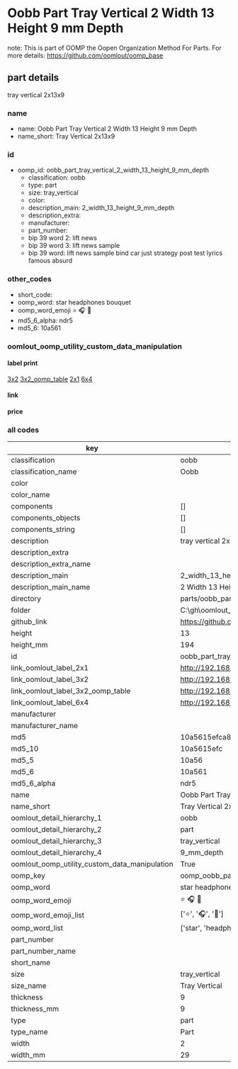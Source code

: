 # Oobb Part Tray Vertical 2 Width 13 Height 9 mm Depth  

note: This is part of OOMP the Oopen Organization Method For Parts. For more details: https://github.com/oomlout/oomp_base

##  part details
  



tray vertical 2x13x9



### name
* name: Oobb Part Tray Vertical 2 Width 13 Height 9 mm Depth
* name_short: Tray Vertical 2x13x9 
### id
* oomp_id: oobb_part_tray_vertical_2_width_13_height_9_mm_depth
  * classification: oobb
  * type: part
  * size: tray_vertical
  * color: 
  * description_main: 2_width_13_height_9_mm_depth
  * description_extra: 
  * manufacturer: 
  * part_number: 
  * bip 39 word 2: lift news
  * bip 39 word 3: lift news sample
  * bip 39 word: lift news sample bind car just strategy post test lyrics famous absurd

### other_codes
* short_code: 
* oomp_word: star headphones bouquet
* oomp_word_emoji :star: :headphones: :bouquet:
* md5_6_alpha: ndr5
* md5_6: 10a561






### oomlout_oomp_utility_custom_data_manipulation
#### label print
[3x2](http://192.168.1.245:1112/?label=oomp%20ndr5)
[3x2_oomp_table](http://192.168.1.108:1112/?label=oomp%20ndr5)
[2x1](http://192.168.1.242:1112/?label=oomp%20ndr5)
[6x4](http://192.168.1.55:1112/?label=oomp%20ndr5)    

#### link

                              

#### price







### all codes 
| key | value |  
| --- | --- |  
| classification | oobb |  
| classification_name | Oobb |  
| color |  |  
| color_name |  |  
| components | [] |  
| components_objects | [] |  
| components_string | [] |  
| description | tray vertical 2x13x9 |  
| description_extra |  |  
| description_extra_name |  |  
| description_main | 2_width_13_height_9_mm_depth |  
| description_main_name | 2 Width 13 Height 9 mm Depth |  
| directory | parts/oobb_part_tray_vertical_2_width_13_height_9_mm_depth |  
| folder | C:\gh\oomlout_oobb_version_4_generated_parts\parts\oobb_part_tray_vertical_2_width_13_height_9_mm_depth |  
| github_link | https://github.com/oomlout/oomlout_oomp_part_src/tree/main/parts/oobb_part_tray_vertical_2_width_13_height_9_mm_depth |  
| height | 13 |  
| height_mm | 194 |  
| id | oobb_part_tray_vertical_2_width_13_height_9_mm_depth |  
| link_oomlout_label_2x1 | http://192.168.1.242:1112/?label=oomp%20ndr5 |  
| link_oomlout_label_3x2 | http://192.168.1.245:1112/?label=oomp%20ndr5 |  
| link_oomlout_label_3x2_oomp_table | http://192.168.1.108:1112/?label=oomp%20ndr5 |  
| link_oomlout_label_6x4 | http://192.168.1.55:1112/?label=oomp%20ndr5 |  
| manufacturer |  |  
| manufacturer_name |  |  
| md5 | 10a5615efca8bad9e59121657e254c0b |  
| md5_10 | 10a5615efc |  
| md5_5 | 10a56 |  
| md5_6 | 10a561 |  
| md5_6_alpha | ndr5 |  
| name | Oobb Part Tray Vertical 2 Width 13 Height 9 mm Depth |  
| name_short | Tray Vertical 2x13x9  |  
| oomlout_detail_hierarchy_1 | oobb |  
| oomlout_detail_hierarchy_2 | part |  
| oomlout_detail_hierarchy_3 | tray_vertical |  
| oomlout_detail_hierarchy_4 | 9_mm_depth |  
| oomlout_oomp_utility_custom_data_manipulation | True |  
| oomp_key | oomp_oobb_part_tray_vertical_2_width_13_height_9_mm_depth |  
| oomp_word | star headphones bouquet |  
| oomp_word_emoji | :star: :headphones: :bouquet: |  
| oomp_word_emoji_list | [':star:', ':headphones:', ':bouquet:'] |  
| oomp_word_list | ['star', 'headphones', 'bouquet'] |  
| part_number |  |  
| part_number_name |  |  
| short_name |  |  
| size | tray_vertical |  
| size_name | Tray Vertical |  
| thickness | 9 |  
| thickness_mm | 9 |  
| type | part |  
| type_name | Part |  
| width | 2 |  
| width_mm | 29 |  
